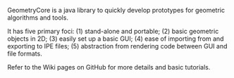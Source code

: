 GeometryCore is a java library to quickly develop prototypes for geometric 
algorithms and tools. 

It has five primary foci: (1) stand-alone and portable;
(2) basic geometric objects in 2D; (3) easily set up a basic GUI; (4) ease of
importing from and exporting to IPE files; (5) abstraction from rendering code
between GUI and file formats.
    
Refer to the Wiki pages on GitHub for more details and basic tutorials.

